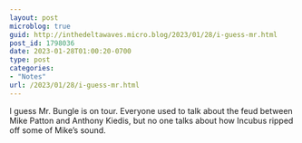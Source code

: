```yaml
---
layout: post
microblog: true
guid: http://inthedeltawaves.micro.blog/2023/01/28/i-guess-mr.html
post_id: 1798036
date: 2023-01-28T01:00:20-0700
type: post
categories:
- "Notes"
url: /2023/01/28/i-guess-mr.html
---
```

<p>I guess Mr. Bungle is on tour. Everyone used to talk about the feud between Mike Patton and Anthony Kiedis, but no one talks about how Incubus ripped off some of Mike’s sound.</p>
